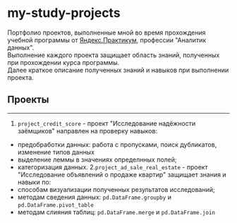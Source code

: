 # my-study-projects
Портфолио проектов, выполненные мной во время прохождения учебной программы от [Яндекс.Практикум](https://practicum.yandex.ru/), профессии "Аналитик данных".  
Выполнение каждого проекта защищает область знаний, полученных при прохождении курса программы.  
Далее краткое описание полученных знаний и навыков при выполнении проекта.

## Проекты
***

1. `project_credit_score` - проект "Исследование надёжности заёмщиков" направлен на проверку навыков:
  - предобработки данных: работа с пропусками, поиск дубликатов, изменение типов данных
  - выделение леммы в значениях определнных полей;
  - категоризация данных.
2.`project_ad_sale_real_estate` - проект "Исследование объявлений о продаже квартир" защищает знания и навыки по:
  - способам визуализации полученных результатов исследований;
  - методам сведения данных: `pd.DataFrame.groupby` и `pd.DataFrame.pivot_table`
  - методам слияния таблиц: `pd.DataFrame.merge` и `pd.DataFrame.join`
